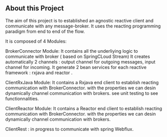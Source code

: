 ## About this Project
The aim of this project is to established an agnostic reactive client and communicate with any message-broker.
It uses the reacting programming paradigm from end to end of the flow.

It is composed of 4 Modules:

BrokerConnector Module: 
It contains all the underliying logic to communicate with broker  ( based on SpringCLoud Stream)
It creates automatically 2 channels : output channel for outgoing messages, input channel for incoming.
It generate  2 bean services for each reactive framework : rxjava and reactor .

ClientRxJava Module:
It contains a Rxjava  end client to establish reacting communication with BrokerConnector.
with the properties we can desin dynamically channel communication with brokers.
see unit testing to see functionnalities.

ClientReactor Module:
It contains a Reactor end client to establish reacting communication with BrokerConnector.
with the properties we can desin dynamically channel communication with brokers.

ClientRest :
in progress to communicate with spring Webflux.


